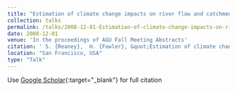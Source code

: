```yaml
---
title: "Estimation of climate change impacts on river flow and catchment hydrological connectivity incorporating uncertainty from multiple climate models, stochastic downscaling and hydrological model parameterisation error sources"
collection: talks
permalink: /talks/2008-12-01-Estimation-of-climate-change-impacts-on-river-flow-and-catchment-hydrological-connectivity-incorporating-uncertainty-from-multiple-climate-models-stochastic-downscaling-and-hydrological-model-parameterisation-error-sources
date: 2008-12-01
venue: 'In the proceedings of AGU Fall Meeting Abstracts'
citation: ' S. {Reaney},  H. {Fowler}, &quot;Estimation of climate change impacts on river flow and catchment hydrological connectivity incorporating uncertainty from multiple climate models, stochastic downscaling and hydrological model parameterisation error sources.&quot; In the proceedings of AGU Fall Meeting Abstracts, 2008.'
location: "San Francisco, USA"
type: "Talk"
---
```

Use [Google Scholar](https://scholar.google.com/scholar?q=Estimation+of+climate+change+impacts+on+river+flow+and+catchment+hydrological+connectivity+incorporating+uncertainty+from+multiple+climate+models,+stochastic+downscaling+and+hydrological+model+parameterisation+error+sources){:target="_blank"} for full citation
